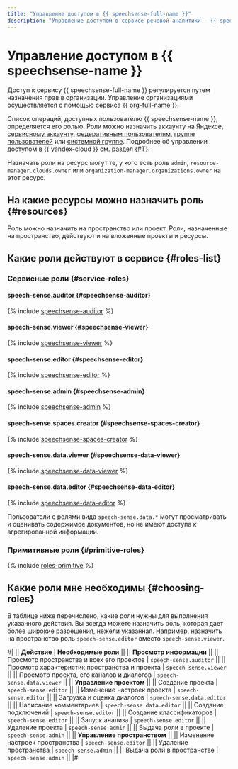 ```yaml
---
title: "Управление доступом в {{ speechsense-full-name }}"
description: "Управление доступом в сервисе речевой аналитики — {{ speechsense-full-name }}. Чтобы разрешить доступ к ресурсам сервиса {{ speechsense-name }}, назначьте пользователю нужные роли из приведенного списка."
---
```


# Управление доступом в {{ speechsense-name }}

Доступ к сервису {{ speechsense-full-name }} регулируется путем назначения прав в организации. Управление организациями осуществляется с помощью сервиса [{{ org-full-name }}](../../organization/).

Список операций, доступных пользователю {{ speechsense-name }}, определяется его ролью. Роли можно назначить аккаунту на Яндексе, [сервисному аккаунту](../../iam/concepts/users/service-accounts.md), [федеративным пользователям](../../iam/concepts/federations.md), [группе пользователей](../../organization/operations/manage-groups.md) или [системной группе](../../iam/concepts/access-control/system-group.md). Подробнее об управлении доступом в {{ yandex-cloud }} см. раздел [{#T}](../../iam/concepts/access-control/index.md).

Назначать роли на ресурс могут те, у кого есть роль `admin`, `resource-manager.clouds.owner` или `organization-manager.organizations.owner` на этот ресурс.

## На какие ресурсы можно назначить роль {#resources}

Роль можно назначить на пространство или проект. Роли, назначенные на пространство, действуют и на вложенные проекты и ресурсы.

## Какие роли действуют в сервисе {#roles-list}

### Сервисные роли {#service-roles}

#### speech-sense.auditor {#speechsense-auditor}

{% include [speechsense-auditor](../../_roles/speech-sense/auditor.md) %}

#### speech-sense.viewer {#speechsense-viewer}

{% include [speechsense-viewer](../../_roles/speech-sense/viewer.md) %}

#### speech-sense.editor {#speechsense-editor}

{% include [speechsense-editor](../../_roles/speech-sense/editor.md) %}

#### speech-sense.admin {#speechsense-admin}

{% include [speechsense-admin](../../_roles/speech-sense/admin.md) %}

#### speech-sense.spaces.creator {#speechsense-spaces-creator}

{% include [speechsense-spaces-creator](../../_roles/speech-sense/spaces/creator.md) %}

#### speech-sense.data.viewer {#speechsense-data-viewer}

{% include [speechsense-data-viewer](../../_roles/speech-sense/data/viewer.md) %}

#### speech-sense.data.editor {#speechsense-data-editor}

{% include [speechsense-data-editor](../../_roles/speech-sense/data/editor.md) %}

Пользователи с ролями вида `speech-sense.data.*` могут просматривать и оценивать содержимое документов, но не имеют доступа к агрегированной информации.

### Примитивные роли {#primitive-roles}

{% include [roles-primitive](../../_includes/roles-primitive.md) %}

## Какие роли мне необходимы {#choosing-roles}

В таблице ниже перечислено, какие роли нужны для выполнения указанного действия. Вы всегда можете назначить роль, которая дает более широкие разрешения, нежели указанная. Например, назначить на пространство роль `speech-sense.editor` вместо `speech-sense.viewer`.

#|
|| **Действие** | **Необходимые роли** ||
|| **Просмотр информации** ||
|| Просмотр пространства и всех его проектов | `speech-sense.auditor` ||
|| Просмотр характеристик пространства и проекта | `speech-sense.viewer` ||
|| Просмотр проекта, его каналов и диалогов | `speech-sense.data.viewer` ||
|| **Управление проектом** ||
|| Создание проекта | `speech-sense.editor` ||
|| Изменение настроек проекта | `speech-sense.editor` ||
|| Загрузка и оценка диалогов | `speech-sense.data.editor` ||
|| Написание комментариев | `speech-sense.data.editor` ||
|| Создание подключений | `speech-sense.editor` ||
|| Создание классификаторов | `speech-sense.editor` ||
|| Запуск анализа | `speech-sense.editor` ||
|| Удаление проекта | `speech-sense.admin` ||
|| Выдача роли в проекте | `speech-sense.admin` ||
|| **Управление пространством** ||
|| Изменение настроек пространства | `speech-sense.editor` ||
|| Удаление пространства | `speech-sense.admin` ||
|| Выдача роли в пространстве | `speech-sense.admin` ||
|#
